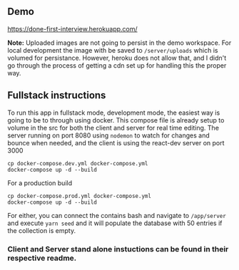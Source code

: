 ## Demo
https://done-first-interview.herokuapp.com/

**Note:** Uploaded images are not going to persist in the demo workspace.  For local development the image with be saved to `/server/uploads` which is volumed for persistance.  However, heroku does not allow that, and I didn't go through the process of getting a cdn set up for handling this the proper way.

## Fullstack instructions

To run this app in fullstack mode, development mode, the easiest way is going to be to through using docker. 
This compose file is already setup to volume in the src for both the client and server for real time editing.
The server running on port 8080 using `nodemon` to watch for changes and bounce when needed, and the client is using the react-dev server on port 3000
```
cp docker-compose.dev.yml docker-compose.yml
docker-compose up -d --build
```

For a production build
```
cp docker-compose.prod.yml docker-compose.yml
docker-compose up -d --build
```

For either, you can connect the contains bash and navigate to `/app/server` and execute `yarn seed` and it will
populate the database with 50 entries if the collection is empty.

### Client and Server stand alone instuctions can be found in their respective readme.
